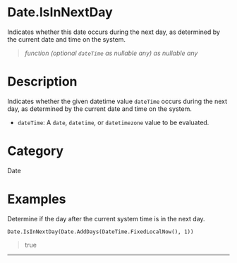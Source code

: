 ﻿# Date.IsInNextDay
Indicates whether this date occurs during the next day, as determined by the current date and time on the system.
> _function (optional <code>dateTime</code> as nullable any) as nullable any_
# Description 
Indicates whether the given datetime value <code>dateTime</code> occurs during the next day, as determined by the current date and time on the system.
      <ul>
      <li><code>dateTime</code>: A <code>date</code>, <code>datetime</code>, or <code>datetimezone</code> value to be evaluated.</li>
      </ul>

# Category 
Date
# Examples 
Determine if the day after the current system time is in the next day.
```
Date.IsInNextDay(Date.AddDays(DateTime.FixedLocalNow(), 1))
```
> true
***
